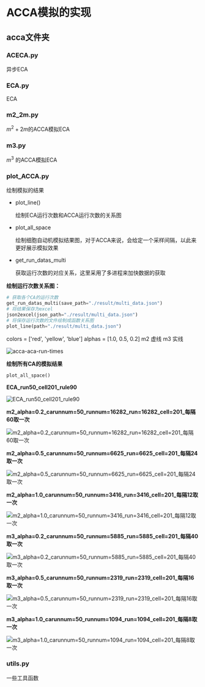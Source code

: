 # ACCA模拟的实现

## acca文件夹

### ACECA.py

异步ECA

### ECA.py

ECA

### m2_2m.py

$m^2+2m$的ACCA模拟ECA

### m3.py

$m^3$ 的ACCA模拟ECA

### plot_ACCA.py

绘制模拟的结果

* plot_line()

  绘制ECA运行次数和ACCA运行次数的关系图

* plot_all_space

  绘制细胞自动机模拟结果图，对于ACCA来说，会给定一个采样间隔，以此来更好展示模拟效果

* get_run_datas_multi

  获取运行次数的对应关系，这里采用了多进程来加快数据的获取

**绘制运行次数关系图：**

```python
# 获取各个CA的运行次数
get_run_datas_multi(save_path="./result/multi_data.json") 
# 将结果保存为excel
json2excel(json_path="./result/multi_data.json") 
# 将保存运行次数的文件绘制成函数关系图
plot_line(path="./result/multi_data.json")
```

 colors = ['red', 'yellow', 'blue']
 alphas = [1.0, 0.5, 0.2]
 m2 虚线
 m3 实线

![acca-aca-run-times](/home/cmk/projectE/pycharmP/ECA/acca/result/plot/acca-aca-run-times.jpeg)

**绘制所有CA的模拟结果** 

```python
plot_all_space()
```

**ECA_run50_cell201_rule90**

![ECA_run50_cell201_rule90](/home/cmk/projectE/pycharmP/ECA/acca/result/ECA_run50_cell201_rule90.jpeg)

**m2_alpha=0.2_carunnum=50_runnum=16282_run=16282_cell=201_每隔60取一次**

![m2_alpha=0.2_carunnum=50_runnum=16282_run=16282_cell=201_每隔60取一次](/home/cmk/projectE/pycharmP/ECA/acca/result/m2_alpha=0.2_carunnum=50_runnum=16282_run=16282_cell=201_每隔60取一次.jpeg)	

**m2_alpha=0.5_carunnum=50_runnum=6625_run=6625_cell=201_每隔24取一次**

![m2_alpha=0.5_carunnum=50_runnum=6625_run=6625_cell=201_每隔24取一次](/home/cmk/projectE/pycharmP/ECA/acca/result/m2_alpha=0.5_carunnum=50_runnum=6625_run=6625_cell=201_每隔24取一次.jpeg)

**m2_alpha=1.0_carunnum=50_runnum=3416_run=3416_cell=201_每隔12取一次**

![m2_alpha=1.0_carunnum=50_runnum=3416_run=3416_cell=201_每隔12取一次](/home/cmk/projectE/pycharmP/ECA/acca/result/m2_alpha=1.0_carunnum=50_runnum=3416_run=3416_cell=201_每隔12取一次.jpeg)

**m3_alpha=0.2_carunnum=50_runnum=5885_run=5885_cell=201_每隔40取一次**

![m3_alpha=0.2_carunnum=50_runnum=5885_run=5885_cell=201_每隔40取一次](/home/cmk/projectE/pycharmP/ECA/acca/result/m3_alpha=0.2_carunnum=50_runnum=5885_run=5885_cell=201_每隔40取一次.jpeg)



**m3_alpha=0.5_carunnum=50_runnum=2319_run=2319_cell=201_每隔16取一次**

![m3_alpha=0.5_carunnum=50_runnum=2319_run=2319_cell=201_每隔16取一次](/home/cmk/projectE/pycharmP/ECA/acca/result/m3_alpha=0.5_carunnum=50_runnum=2319_run=2319_cell=201_每隔16取一次.jpeg)

**m3_alpha=1.0_carunnum=50_runnum=1094_run=1094_cell=201_每隔8取一次**

![m3_alpha=1.0_carunnum=50_runnum=1094_run=1094_cell=201_每隔8取一次](/home/cmk/projectE/pycharmP/ECA/acca/result/m3_alpha=1.0_carunnum=50_runnum=1094_run=1094_cell=201_每隔8取一次.jpeg)



### utils.py

一些工具函数 

